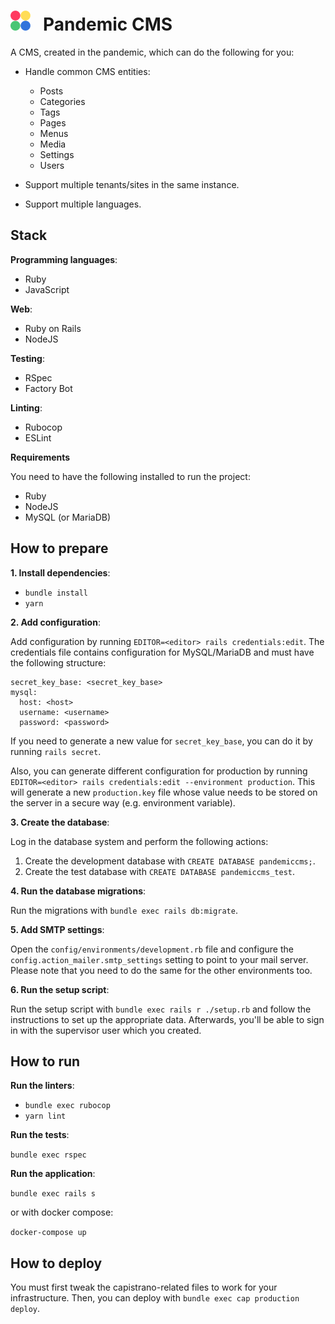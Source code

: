 <h1>
  <img src="public/logo.png" alt="logo" />
  &nbsp;
  Pandemic CMS
</h1>

A CMS, created in the pandemic, which can do the following for you:

- Handle common CMS entities:

  - Posts
  - Categories
  - Tags
  - Pages
  - Menus
  - Media
  - Settings
  - Users

- Support multiple tenants/sites in the same instance.
- Support multiple languages.

## Stack

**Programming languages**:

- Ruby
- JavaScript

**Web**:

- Ruby on Rails
- NodeJS

**Testing**:

- RSpec
- Factory Bot

**Linting**:

- Rubocop
- ESLint

**Requirements**

You need to have the following installed to run the project:

- Ruby
- NodeJS
- MySQL (or MariaDB)

## How to prepare

**1. Install dependencies**:

- `bundle install`
- `yarn`

**2. Add configuration**:

Add configuration by running `EDITOR=<editor> rails credentials:edit`. The credentials file contains configuration for MySQL/MariaDB and must have the following structure:

```
secret_key_base: <secret_key_base>
mysql:
  host: <host>
  username: <username>
  password: <password>
```

If you need to generate a new value for `secret_key_base`, you can do it by running `rails secret`.

Also, you can generate different configuration for production by running `EDITOR=<editor> rails credentials:edit --environment production`. This will generate a new `production.key` file whose value needs to be stored on the server in a secure way (e.g. environment variable).

**3. Create the database**:

Log in the database system and perform the following actions:

1. Create the development database with `CREATE DATABASE pandemiccms;`.
1. Create the test database with `CREATE DATABASE pandemiccms_test`.

**4. Run the database migrations**:

Run the migrations with `bundle exec rails db:migrate`.

**5. Add SMTP settings**:

Open the `config/environments/development.rb` file and configure the `config.action_mailer.smtp_settings` setting to point to your mail server.
Please note that you need to do the same for the other environments too.

**6. Run the setup script**:

Run the setup script with `bundle exec rails r ./setup.rb` and follow the instructions to set up the appropriate data.
Afterwards, you'll be able to sign in with the supervisor user which you created.

## How to run

**Run the linters**:

- `bundle exec rubocop`
- `yarn lint`

**Run the tests**:

`bundle exec rspec`

**Run the application**:

`bundle exec rails s`

or with docker compose:

`docker-compose up`

## How to deploy

You must first tweak the capistrano-related files to work for your infrastructure. Then, you can deploy with `bundle exec cap production deploy`.
